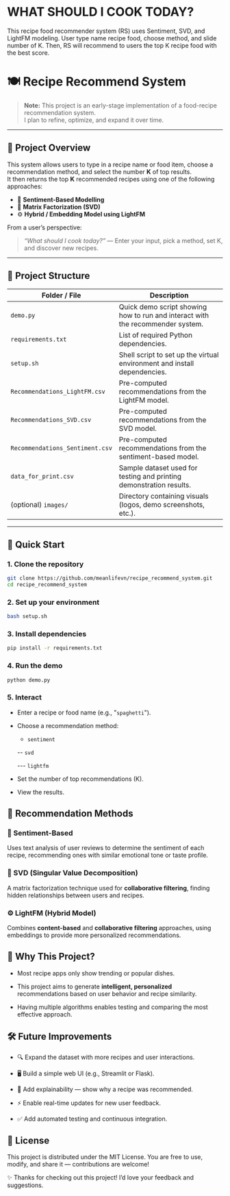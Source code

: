 # WHAT SHOULD I COOK TODAY?
This recipe food recommender system (RS) uses Sentiment, SVD, and LightFM modeling.
User type name recipe food, choose method, and slide number of K. Then, RS will recommend to users the top K recipe food with the best score.

# 🍽️ Recipe Recommend System

> **Note:** This project is an early-stage implementation of a food-recipe recommendation system.  
> I plan to refine, optimize, and expand it over time.

---

## 🧐 Project Overview

This system allows users to type in a recipe name or food item, choose a recommendation method, and select the number **K** of top results.  
It then returns the top **K** recommended recipes using one of the following approaches:

- 🧠 **Sentiment-Based Modelling**  
- 🔢 **Matrix Factorization (SVD)**  
- ⚙️ **Hybrid / Embedding Model using LightFM**

From a user’s perspective:  
> *“What should I cook today?”* — Enter your input, pick a method, set K, and discover new recipes.

---

## 📁 Project Structure

| Folder / File | Description |
|----------------|-------------|
| `demo.py` | Quick demo script showing how to run and interact with the recommender system. |
| `requirements.txt` | List of required Python dependencies. |
| `setup.sh` | Shell script to set up the virtual environment and install dependencies. |
| `Recommendations_LightFM.csv` | Pre-computed recommendations from the LightFM model. |
| `Recommendations_SVD.csv` | Pre-computed recommendations from the SVD model. |
| `Recommendations_Sentiment.csv` | Pre-computed recommendations from the sentiment-based model. |
| `data_for_print.csv` | Sample dataset used for testing and printing demonstration results. |
| (optional) `images/` | Directory containing visuals (logos, demo screenshots, etc.). |

---

## 🚀 Quick Start

### 1. Clone the repository
```bash
git clone https://github.com/meanlifevn/recipe_recommend_system.git
cd recipe_recommend_system
```
### 2. Set up your environment
```bash
bash setup.sh
```
### 3. Install dependencies
```bash
pip install -r requirements.txt
```
### 4. Run the demo
```bash
python demo.py
```
### 5. Interact

- Enter a recipe or food name (e.g., "`spaghetti`").

- Choose a recommendation method:

    - `sentiment`

    -- `svd`

    --- `lightfm`

- Set the number of top recommendations (K).

- View the results.

## 🎯 Recommendation Methods
### 🧠 Sentiment-Based

Uses text analysis of user reviews to determine the sentiment of each recipe, recommending ones with similar emotional tone or taste profile.

### 🔢 SVD (Singular Value Decomposition)

A matrix factorization technique used for **collaborative filtering**, finding hidden relationships between users and recipes.

### ⚙️ LightFM (Hybrid Model)

Combines **content-based** and **collaborative filtering** approaches, using embeddings to provide more personalized recommendations.

## 📌 Why This Project?

- Most recipe apps only show trending or popular dishes.

- This project aims to generate **intelligent, personalized** recommendations based on user behavior and recipe similarity.

- Having multiple algorithms enables testing and comparing the most effective approach.

## 🛠️ Future Improvements

- 🔍 Expand the dataset with more recipes and user interactions.

- 🖥️ Build a simple web UI (e.g., Streamlit or Flask).

- 🧾 Add explainability — show why a recipe was recommended.

- ⚡ Enable real-time updates for new user feedback.

- ✅ Add automated testing and continuous integration.

## 📄 License
This project is distributed under the MIT License.
You are free to use, modify, and share it — contributions are welcome!


✨ Thanks for checking out this project! I’d love your feedback and suggestions.
